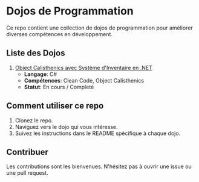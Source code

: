 # Dojos de Programmation

Ce repo contient une collection de dojos de programmation pour améliorer diverses compétences en développement.

## Liste des Dojos

1. [Object Calisthenics avec Système d'Inventaire en .NET](./object-calisthenics-inventory-system/README.md)
   - **Langage**: C#
   - **Compétences**: Clean Code, Object Calisthenics
   - **Statut**: En cours / Completé

## Comment utiliser ce repo

1. Clonez le repo.
2. Naviguez vers le dojo qui vous intéresse.
3. Suivez les instructions dans le README spécifique à chaque dojo.

## Contribuer

Les contributions sont les bienvenues. N'hésitez pas à ouvrir une issue ou une pull request.
